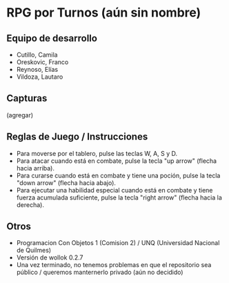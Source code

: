 # RPG por Turnos (aún sin nombre)

## Equipo de desarrollo

- Cutillo, Camila
- Oreskovic, Franco
- Reynoso, Elías
- Vildoza, Lautaro

## Capturas

(agregar)

## Reglas de Juego / Instrucciones

 - Para moverse por el tablero, pulse las teclas W, A, S y D.
 - Para atacar cuando está en combate, pulse la tecla "up arrow" (flecha hacia arriba).
 - Para curarse cuando está en combate y tiene una poción, pulse la tecla "down arrow" (flecha hacia abajo).
 - Para ejecutar una habilidad especial cuando está en combate y tiene fuerza acumulada suficiente, pulse la tecla "right arrow" (flecha hacia la derecha).


## Otros

- Programacion Con Objetos 1 (Comision 2) / UNQ (Universidad Nacional de Quilmes)
- Versión de wollok 0.2.7
- Una vez terminado, no tenemos problemas en que el repositorio sea público / queremos manternerlo privado (aún no decidido)

